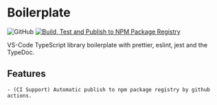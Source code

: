 # Boilerplate

![GitHub](https://img.shields.io/github/license/vhidvz/vscode-typescript-library-boilerplate?style=flat)
[![Build, Test and Publish to NPM Package Registry](https://github.com/vhidvz/vscode-typescript-library-boilerplate/actions/workflows/npm-ci.yml/badge.svg)](https://github.com/vhidvz/vscode-typescript-library-boilerplate/actions/workflows/npm-ci.yml)

VS-Code TypeScript library boilerplate with prettier, eslint, jest and the TypeDoc.

## Features

    - (CI Support) Automatic publish to npm package registry by github actions.
